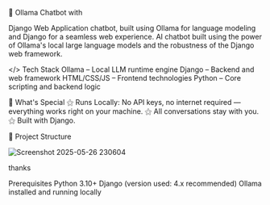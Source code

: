 🤖 Ollama Chatbot with



Django Web Application
chatbot, built using Ollama for language modeling and Django for a seamless web experience. AI chatbot built using the power of
Ollama's local large language models and the robustness of the Django web framework.





</> Tech Stack
Ollama – Local LLM runtime engine
Django – Backend and web framework
HTML/CSS/JS – Frontend technologies
Python – Core scripting and backend logic


🌟 What's Special
⚝ Runs Locally: No API keys, no internet required — everything works right on your machine.
⚝ All conversations stay with you.
⚝ Built with Django.


📂 Project Structure

![Screenshot 2025-05-26 230604](https://github.com/user-attachments/assets/03c4599e-afcb-4512-b742-e2b573aa0450)



thanks


Prerequisites
Python 3.10+
Django (version used: 4.x recommended)
Ollama installed and running locally


